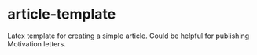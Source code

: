 # article-template
Latex template for creating a simple article. Could be helpful for publishing Motivation letters.
